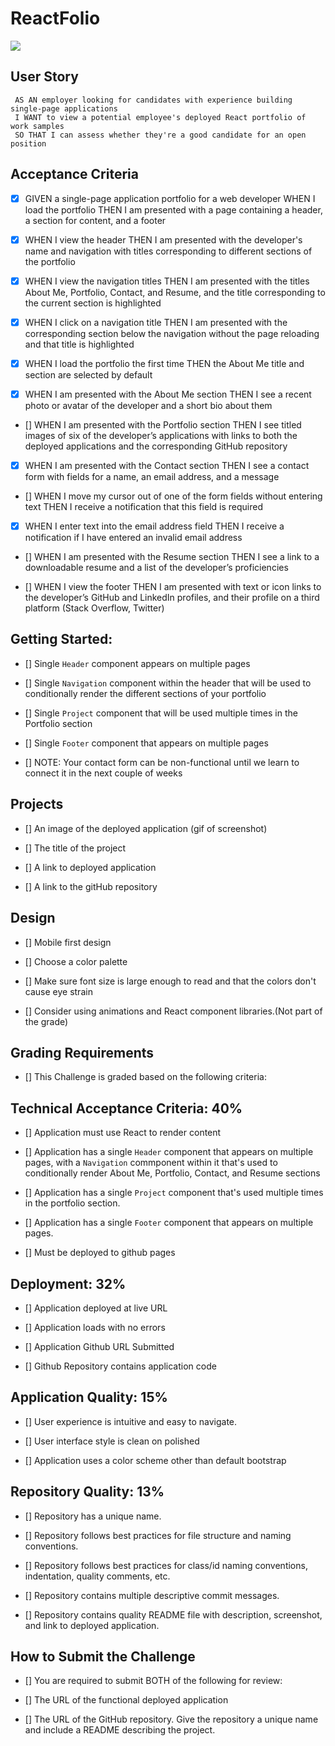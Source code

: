 # ReactFolio

![](20-react-homework-demo-01.gif)

## User Story
     AS AN employer looking for candidates with experience building single-page applications
     I WANT to view a potential employee's deployed React portfolio of work samples
     SO THAT I can assess whether they're a good candidate for an open position



## Acceptance Criteria

- [x]    GIVEN a single-page application portfolio for a web developer
        WHEN I load the portfolio
        THEN I am presented with a page containing a header, a section for content, and a footer
   

- [x]    WHEN I view the header
        THEN I am presented with the developer's name and navigation with titles corresponding to different sections of the portfolio


- [x]    WHEN I view the navigation titles
        THEN I am presented with the titles About Me, Portfolio, Contact, and Resume, and the title corresponding to the current section is highlighted
   

- [x]    WHEN I click on a navigation title
        THEN I am presented with the corresponding section below the navigation without the page reloading and that title is highlighted


- [x]    WHEN I load the portfolio the first time
        THEN the About Me title and section are selected by default
 

- [x]    WHEN I am presented with the About Me section
        THEN I see a recent photo or avatar of the developer and a short bio about them


- []    WHEN I am presented with the Portfolio section
        THEN I see titled images of six of the developer’s applications with links to both the deployed applications and the corresponding GitHub repository


- [x]    WHEN I am presented with the Contact section
        THEN I see a contact form with fields for a name, an email address, and a message


- []    WHEN I move my cursor out of one of the form fields without entering text
        THEN I receive a notification that this field is required  

- [x]    WHEN I enter text into the email address field
        THEN I receive a notification if I have entered an invalid email address


- []    WHEN I am presented with the Resume section
        THEN I see a link to a downloadable resume and a list of the developer’s proficiencies
  

- []    WHEN I view the footer
        THEN I am presented with text or icon links to the developer’s GitHub and LinkedIn profiles, and their profile on a third platform (Stack Overflow, Twitter) 




## Getting Started:


- []    Single `Header` component appears on multiple pages

- []    Single `Navigation` component within the header that will be used to conditionally render the different sections of your portfolio  

- []    Single `Project` component that will be used multiple times in the Portfolio section   
            
- []    Single `Footer` component that appears on multiple pages 

- []    NOTE: Your contact form can be non-functional until we learn to connect it in the next couple of weeks

## Projects

- []    An image of the deployed application (gif of screenshot)

- []    The title of the project

- []    A link to deployed application

- []    A link to the gitHub repository


## Design

- []   Mobile first design

- []   Choose a color palette

- []   Make sure font size is large enough to read and that the colors don't cause eye strain

- []  Consider using animations and React component libraries.(Not part of the grade) 




## Grading Requirements

- [] This Challenge is graded based on the following criteria:



## Technical Acceptance Criteria: 40%
- []   Application must use React to render content

- []    Application has a single `Header` component that appears on multiple pages, with a `Navigation` commponent within it that's used to conditionally render About Me, Portfolio, Contact, and Resume sections

- []    Application has a single `Project` component that's used multiple times in the portfolio section.

- []  Application has a single `Footer` component that appears on multiple pages.

- []  Must be deployed to github pages   

  


## Deployment: 32%

- []    Application deployed at live URL

- []    Application loads with no errors

- []    Application Github URL Submitted

- []    Github Repository contains application code



## Application Quality: 15%
- []    User experience is intuitive and easy to navigate.

- []   User interface style is clean on polished

- []    Application uses a color scheme other than default bootstrap



## Repository Quality: 13%
- []    Repository has a unique name.

- []    Repository follows best practices for file structure and naming conventions.

- []    Repository follows best practices for class/id naming conventions, indentation, quality comments, etc.

- []    Repository contains multiple descriptive commit messages.

- []    Repository contains quality README file with description, screenshot, and link to deployed application.




## How to Submit the Challenge
- []    You are required to submit BOTH of the following for review:

- []    The URL of the functional deployed application

- []    The URL of the GitHub repository. Give the repository a unique name and include a README describing the project.